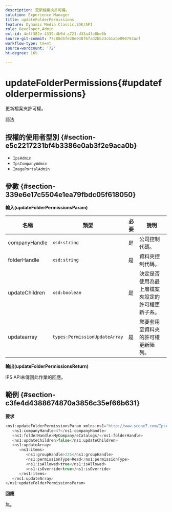 ```yaml
---
description: 更新檔案夾許可權。
solution: Experience Manager
title: updateFolderPermissions
feature: Dynamic Media Classic,SDK/API
role: Developer,Admin
exl-id: 4e4f382e-4339-4b9d-a721-d33a4fa8be6b
source-git-commit: 77c88d5fe20e048f6fad2bb23cb1abe090793acf
workflow-type: tm+mt
source-wordcount: '72'
ht-degree: 16%

---
```


# updateFolderPermissions{#updatefolderpermissions}

更新檔案夾許可權。

語法

## 授權的使用者型別 {#section-e5c2217231bf4b3386e0ab3f2e9aca0b}

* `IpsAdmin`
* `IpsCompanyAdmin`
* `ImagePortalAdmin`

## 參數 {#section-339e6e17c5504e1ea79fbdc05f618050}

**輸入(updateFolderPermissionsParam)**

| 名稱 | 類型 | 必要 | 說明 |
|---|---|---|---|
| companyHandle | `xsd:string` | 是 | 公司控制代碼。 |
| folderHandle | `xsd:string` | 是 | 資料夾控制代碼。 |
| updateChildren | `xsd:boolean` | 是 | 決定是否使用為最上層檔案夾設定的許可權更新子系。 |
| updatearray | `types:PermissionUpdateArray` | 是 | 您要套用至資料夾的許可權更新陣列。 |

**輸出(updateFolderPermissionsReturn)**

IPS API未傳回此作業的回應。

## 範例 {#section-c3fe4d4388674870a3856c35ef66b631}

**要求**

```java
<ns1:updateFolderPermissionsParam xmlns:ns1="http://www.scene7.com/IpsApi/xsd">
   <ns1:companyHandle>47</ns1:companyHandle>
   <ns1:folderHandle>MyCompany/eCatalogs/</ns1:folderHandle>
   <ns1:updateChildren>false</ns1:updateChildren>
   <ns1:updateArray>
      <ns1:items>
         <ns1:groupHandle>225</ns1:groupHandle>
         <ns1:permissionType>Read</ns1:permissionType>
         <ns1:isAllowed>true</ns1:isAllowed>
         <ns1:isOverride>true</ns1:isOverride>
      </ns1:items>
   </ns1:updateArray>
</ns1:updateFolderPermissionsParam>
```

**回應**

無。
